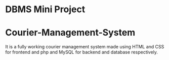 # DBMS Mini Project
# Courier-Management-System
It is a fully working courier management system made using HTML and CSS for frontend and php and MySQL for backend and database respectively.
